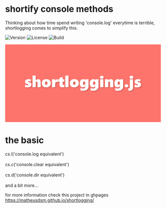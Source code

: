 

# shortify console methods
Thinking about how time spend writing 'console.log' everytime is terrible, shortlogging comes to simplify this.

![Version](https://img.shields.io/badge/version-v1.0.0-blue.svg)
![License](https://img.shields.io/badge/license-MIT-blue.svg)
![Build](https://img.shields.io/badge/build-passing-brightgreen.svg)

![logo](https://raw.githubusercontent.com/matheusdsm/shortlogging/master/brand/logo%20fireworks%20editable.fw.png)

# the basic
cs.l('console.log equivalent') <br><br>
cs.c('console.clear equivalent') <br><br>
cs.d('console.dir equivalent') <br><br>
and a bit more...

for more information check this project in ghpages https://matheusdsm.github.io/shortlogging/
